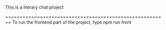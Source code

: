 This is a literary chat project

========================================================
To run the frontend part of the project, type npm run front

